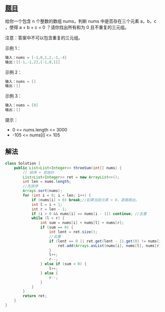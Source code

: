 ## [题目](https://leetcode-cn.com/problems/3sum/)

给你一个包含 n 个整数的数组 nums，判断 nums 中是否存在三个元素 a，b，c ，使得 a + b + c = 0 ？请你找出所有和为 0 且不重复的三元组。

注意：答案中不可以包含重复的三元组。

 

示例 1：

```java
输入：nums = [-1,0,1,2,-1,-4]
输出：[[-1,-1,2],[-1,0,1]]
```

示例 2：

```java
输入：nums = []
输出：[]
```

示例 3：

```java
输入：nums = [0]
输出：[]
```


提示：

* 0 <= nums.length <= 3000
* -105 <= nums[i] <= 105

## 解法

```java
class Solution {
    public List<List<Integer>> threeSum(int[] nums) {
        // 排序 + 双指针
        List<List<Integer>> ret = new ArrayList<>();
        int len = nums.length;
        //先排序
        Arrays.sort(nums);
        for (int i = 0; i < len; i++) {
            if (nums[i] > 0) break;//如果当前元素 > 0，直接跳出。
            int l = i + 1;
            int r = len - 1;
            if (i > 0 && nums[i] == nums[i - 1]) continue; //去重
            while (l < r) {
                int sum = nums[i] + nums[l] + nums[r];
                if (sum == 0) {                    
                    int lent = ret.size();
                    //去重
                    if (lent == 0 || ret.get(lent - 1).get(0) != nums[i] || ret.get(lent - 1).get(1) != nums[l]) {
                        ret.add(Arrays.asList(nums[i], nums[l], nums[r]));
                    }
                    l++;
                    r--;
                } else if (sum < 0) {
                    l++;
                } else {
                    r--;
                }
            }
        }
        return ret;
    }
}
```

